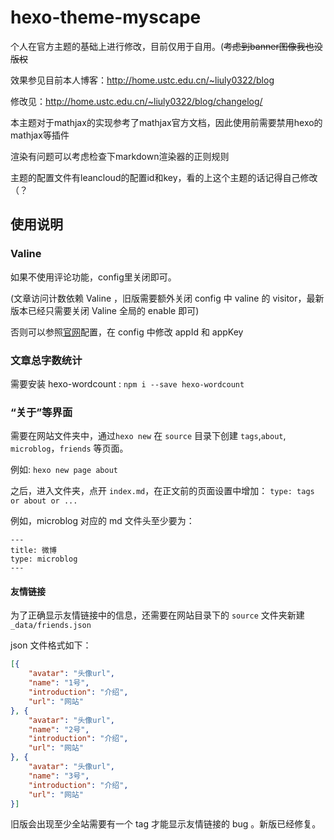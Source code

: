 # hexo-theme-myscape

个人在官方主题的基础上进行修改，目前仅用于自用。(~~考虑到banner图像我也没版权~~

效果参见目前本人博客：http://home.ustc.edu.cn/~liuly0322/blog

修改见：http://home.ustc.edu.cn/~liuly0322/blog/changelog/

本主题对于mathjax的实现参考了mathjax官方文档，因此使用前需要禁用hexo的mathjax等插件

渲染有问题可以考虑检查下markdown渲染器的正则规则

主题的配置文件有leancloud的配置id和key，看的上这个主题的话记得自己修改（？

## 使用说明

### Valine

如果不使用评论功能，config里关闭即可。

(文章访问计数依赖 Valine ，旧版需要额外关闭 config 中 valine 的 visitor，最新版本已经只需要关闭 Valine 全局的 enable 即可)

否则可以参照[官网](https://valine.js.org/)配置，在 config 中修改 appId 和 appKey

### 文章总字数统计

需要安装 hexo-wordcount : `npm i --save hexo-wordcount`

### “关于”等界面

需要在网站文件夹中，通过`hexo new` 在 `source` 目录下创建 `tags`,`about`,  `microblog`，`friends` 等页面。

例如: `hexo new page about`

之后，进入文件夹，点开 `index.md`，在正文前的页面设置中增加： `type: tags or about or ...`

例如，microblog 对应的 md 文件头至少要为：
```
---
title: 微博
type: microblog
---
```

#### 友情链接

为了正确显示友情链接中的信息，还需要在网站目录下的 `source` 文件夹新建 `_data/friends.json`

json 文件格式如下：

```json
[{
    "avatar": "头像url",
    "name": "1号",
    "introduction": "介绍",
    "url": "网站"
}, {
    "avatar": "头像url",
    "name": "2号",
    "introduction": "介绍",
    "url": "网站"
}, {
    "avatar": "头像url",
    "name": "3号",
    "introduction": "介绍",
    "url": "网站"
}]
```

旧版会出现至少全站需要有一个 tag 才能显示友情链接的 bug 。新版已经修复。